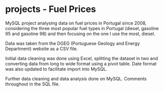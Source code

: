 # projects - Fuel Prices

MySQL project analysing data on fuel prices in Portugal since 2008, considering the three most popular fuel types in Portugal (diesel, gasoline 95 and gasoline 98) and then focusing on the one I use the most, diesel.

Data was taken from the DGEG (Portuguese Geology and Energy Department) website as a CSV file. 

Initial data cleaning was done using Excel, splitting the dataset in two and converting data from long to wide format using a pivot table. Date format was also updated to facilitate import into MySQL.

Further data cleaning and data analysis done on MySQL. Comments throughout in the SQL file.
